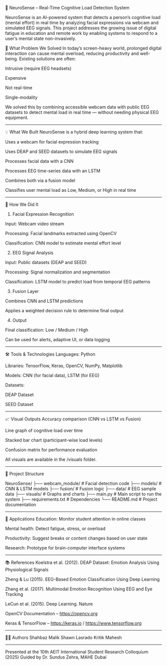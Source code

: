 🧠 NeuroSense – Real-Time Cognitive Load Detection System

NeuroSense is an AI-powered system that detects a person’s cognitive load (mental effort) in real time by analyzing facial expressions via webcam and simulated EEG signals. This project addresses the growing issue of digital fatigue in education and remote work by enabling systems to respond to a user’s mental state non-invasively.

🧩 What Problem We Solved
In today’s screen-heavy world, prolonged digital interaction can cause mental overload, reducing productivity and well-being. Existing solutions are often:

Intrusive (require EEG headsets)

Expensive

Not real-time

Single-modality

We solved this by combining accessible webcam data with public EEG datasets to detect mental load in real time — without needing physical EEG equipment.
************************
💡 What We Built
NeuroSense is a hybrid deep learning system that:

Uses a webcam for facial expression tracking

Uses DEAP and SEED datasets to simulate EEG signals

Processes facial data with a CNN

Processes EEG time-series data with an LSTM

Combines both via a fusion model

Classifies user mental load as Low, Medium, or High in real time
**********************
🔬 How We Did It
1. Facial Expression Recognition

Input: Webcam video stream

Processing: Facial landmarks extracted using OpenCV

Classification: CNN model to estimate mental effort level

2. EEG Signal Analysis

Input: Public datasets (DEAP and SEED)

Processing: Signal normalization and segmentation

Classification: LSTM model to predict load from temporal EEG patterns

3. Fusion Layer

Combines CNN and LSTM predictions

Applies a weighted decision rule to determine final output

4. Output

Final classification: Low / Medium / High

Can be used for alerts, adaptive UI, or data logging
**********************
🛠️ Tools & Technologies
Languages: Python

Libraries: TensorFlow, Keras, OpenCV, NumPy, Matplotlib

Models: CNN (for facial data), LSTM (for EEG)

Datasets:

DEAP Dataset

SEED Dataset
**********************
📈 Visual Outputs
Accuracy comparison (CNN vs LSTM vs Fusion)

Line graph of cognitive load over time

Stacked bar chart (participant-wise load levels)

Confusion matrix for performance evaluation

All visuals are available in the /visuals folder.
**********************
📁 Project Structure

NeuroSense/
├── webcam_module/       # Facial detection code
├── models/              # CNN & LSTM models
├── fusion/              # Fusion logic
├── data/                # EEG sample data
├── visuals/             # Graphs and charts
├── main.py              # Main script to run the system
├── requirements.txt     # Dependencies
└── README.md            # Project documentation

**********************
🎯 Applications
Education: Monitor student attention in online classes

Mental health: Detect fatigue, stress, or overload

Productivity: Suggest breaks or content changes based on user state

Research: Prototype for brain-computer interface systems
**********************
📚 References
Koelstra et al. (2012). DEAP Dataset: Emotion Analysis Using Physiological Signals

Zheng & Lu (2015). EEG-Based Emotion Classification Using Deep Learning

Zhang et al. (2017). Multimodal Emotion Recognition Using EEG and Eye Tracking

LeCun et al. (2015). Deep Learning. Nature

OpenCV Documentation – https://opencv.org

Keras & TensorFlow – https://keras.io / https://www.tensorflow.org
**********************
👨‍💻 Authors
Shahbaz Malik
Shawn Lasrado
Kritik Mahesh
**********************
Presented at the 10th AEIT International Student Research Colloquium (2025)
Guided by Dr. Sundus Zehra, MAHE Dubai
